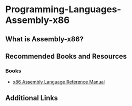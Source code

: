 # **Programming-Languages-Assembly-x86**

## What is Assembly-x86?

## Recommended Books and Resources

### Books

- [x86 Assembly Language Reference Manual](https://docs.oracle.com/cd/E19641-01/802-1948/802-1948.pdf)

## Additional Links
